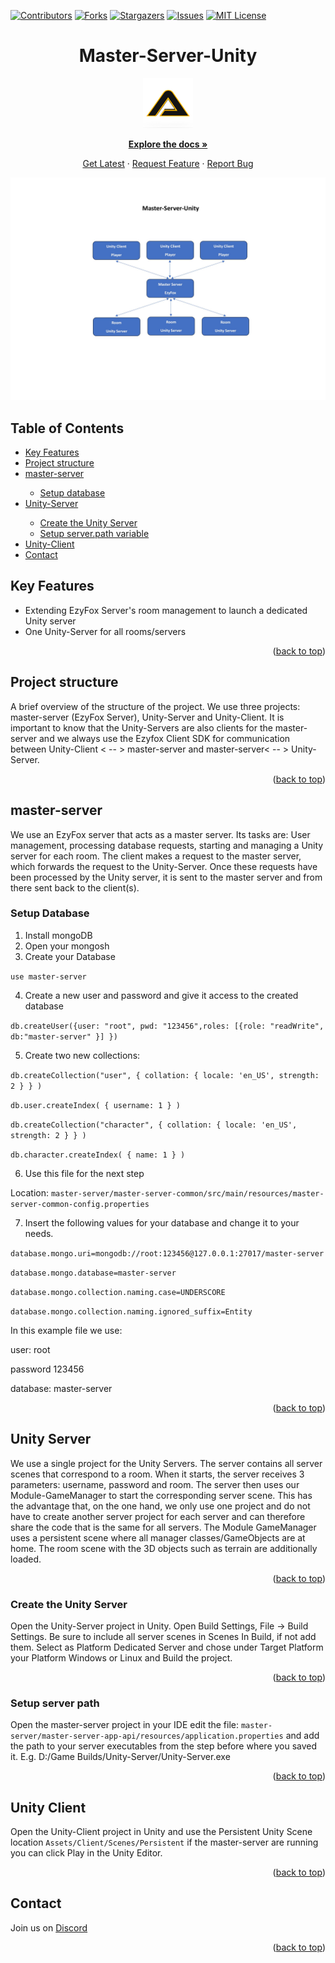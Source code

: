 [![Contributors][contributors-shield]][contributors-url]
[![Forks][forks-shield]][forks-url]
[![Stargazers][stars-shield]][stars-url]
[![Issues][issues-shield]][issues-url]
[![MIT License][license-shield]][license-url]

<!-- HEADER -->
<div align="center">
<h1>Master-Server-Unity</h1>
    <a href="https://github.com/Assambra">
        <img src="Github/Images/Assambra-Logo-512x512.png" alt="Logo" width="80" height="80">
    </a>
</div>

<!-- LINKS -->
<div align="center">
    <p align="center">
        <a href="https://github.com/Assambra/Master-Server-Unity/wiki"><strong>Explore the docs »</strong></a>
    </p>
    <p align="center">
        <a href="https://github.com/Assambra/Master-Server-Unity/releases">Get Latest</a>
        ·
        <a href="https://github.com/Assambra/Master-Server-Unity/issues">Request Feature</a>
        ·
        <a href="https://github.com/Assambra/Master-Server-Unity/issues">Report Bug</a>
    </p>
</div>

<!-- DEMO IMAGE -->
![Unity-Master-Server][product-image]

<a name="readme-top"></a>

<!-- TABLE OF CONTENTS -->
## Table of Contents
<ul>
    <li><a href="#key-features">Key Features</a></li>
    <li><a href="#project-structure">Project structure</a></li>
    <li><a href="#master-server">master-server</a></li>
        <ul>
            <li><a href="#setup-database">Setup database</a></li>
        </ul>
    <li><a href="#unity-server">Unity-Server</a></li>
        <ul>
            <li><a href="#unity-server">Create the Unity Server</a></li>
            <li><a href="#setup-server-path">Setup server.path variable</a> </li>
        </ul>
    <li><a href="#unity-client">Unity-Client</a></li>
    <li><a href="#contact">Contact</a></li>
</ul>



<!-- KEY FEATURES -->
## Key Features
<ul>
<li>Extending EzyFox Server's room management to launch a dedicated Unity server</li>
<li>One Unity-Server for all rooms/servers</li>
</ul>

<p align="right">(<a href="#readme-top">back to top</a>)</p>

<!-- PROJECT STRUCTURE-->
## Project structure
A brief overview of the structure of the project. We use three projects: master-server (EzyFox Server),
Unity-Server and Unity-Client. It is important to know that the Unity-Servers are also clients for the master-server
and we always use the Ezyfox Client SDK for communication between Unity-Client < -- > master-server and  master-server< -- > Unity-Server.

<p align="right">(<a href="#readme-top">back to top</a>)</p>

<!-- master-server -->
## master-server
We use an EzyFox server that acts as a master server. Its tasks are:
User management, processing database requests, starting and managing a Unity server for each room.
The client makes a request to the master server, which forwards the request to the Unity-Server. Once these requests have been processed by the Unity server, it is sent to the master server and from there sent back to the client(s).

<!-- SETUP DATABASE -->
### Setup Database

1. Install mongoDB
2. Open your mongosh
3. Create your Database

``use master-server``

4. Create a new user and password and give it access to the created database

`db.createUser({user: "root", pwd: "123456",roles: [{role: "readWrite", db:"master-server" }] })`

5. Create two new collections:

`db.createCollection("user", { collation: { locale: 'en_US', strength: 2 } } )`

`db.user.createIndex( { username: 1 } )`

`db.createCollection("character", { collation: { locale: 'en_US', strength: 2 } } )`

`db.character.createIndex( { name: 1 } )`

6. Use this file for the next step

Location: `master-server/master-server-common/src/main/resources/master-server-common-config.properties`

7. Insert the following values for your database and change it to your needs.

`database.mongo.uri=mongodb://root:123456@127.0.0.1:27017/master-server`

`database.mongo.database=master-server`

`database.mongo.collection.naming.case=UNDERSCORE`

`database.mongo.collection.naming.ignored_suffix=Entity`

In this example file we use:

user: root

password 123456

database: master-server

<p align="right">(<a href="#readme-top">back to top</a>)</p>

<!-- Unity Server -->
## Unity Server
We use a single project for the Unity Servers. The server contains all server scenes that correspond to a room. When it starts, the server receives 3 parameters: username, password and room. The server then uses our Module-GameManager to start the corresponding server scene. This has the advantage that, on the one hand, we only use one project and do not have to create another server project for each server and can therefore share the code that is the same for all servers. The Module GameManager uses a persistent scene where all manager classes/GameObjects are at home. The room scene with the 3D objects such as terrain are additionally loaded.
<p align="right">(<a href="#readme-top">back to top</a>)</p>

<!-- Create the Unity Server -->
### Create the Unity Server
Open the Unity-Server project in Unity. Open Build Settings, File -> Build Settings. Be sure to include all server scenes in Scenes In Build, if not add them. Select as Platform Dedicated Server and chose under Target Platform your Platform Windows or Linux and Build the project.
<p align="right">(<a href="#readme-top">back to top</a>)</p>

<!-- Setup server path -->
### Setup server path
Open the master-server project in your IDE edit the file: `master-server/master-server-app-api/resources/application.properties` and add the path to your server executables from the step before where you saved it. E.g. D:/Game Builds/Unity-Server/Unity-Server.exe
<p align="right">(<a href="#readme-top">back to top</a>)</p>

<!-- Unity Client -->
## Unity Client
Open the Unity-Client project in Unity and use the Persistent Unity Scene location `Assets/Client/Scenes/Persistent` if the master-server are running you can click Play in the Unity Editor.
<p align="right">(<a href="#readme-top">back to top</a>)</p>

<!-- Contact -->
## Contact
Join us on <a href="https://discord.gg/vjPWk5FSYj">Discord</a>

<p align="right">(<a href="#readme-top">back to top</a>)</p>

<!-- DOCUMENT VARIABLE-->
[contributors-shield]: https://img.shields.io/github/contributors/Assambra/Master-Server-Unity.svg?style=for-the-badge
[contributors-url]: https://github.com/Assambra/Master-Server-Unity/graphs/contributors
[forks-shield]: https://img.shields.io/github/forks/Assambra/Master-Server-Unity.svg?style=for-the-badge
[forks-url]: https://github.com/Assambra/Master-Server-Unity/network/members
[stars-shield]: https://img.shields.io/github/stars/Assambra/Master-Server-Unity.svg?style=for-the-badge
[stars-url]: https://github.com/Assambra/Master-Server-Unity/stargazers
[issues-shield]: https://img.shields.io/github/issues/Assambra/Master-Server-Unity.svg?style=for-the-badge
[issues-url]: https://github.com/Assambra/Master-Server-Unity/issues
[license-shield]: https://img.shields.io/github/license/Assambra/Master-Server-Unity.svg?style=for-the-badge
[license-url]: https://github.com/Assambra/Master-Server-Unity/blob/main/LICENSE
[product-image]: Github/Images/Master-Server-Unity.jpg
[Unity-url]: https://www.unity.com
[Unity.com]: https://img.shields.io/badge/Unity-000000.svg?style=for-the-badge&logo=unity&logoColor=white
